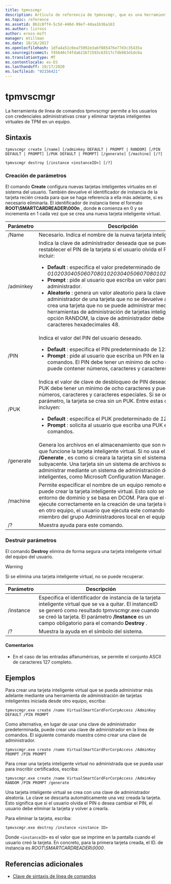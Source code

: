 ```yaml
---
title: tpmvscmgr
description: Artículo de referencia de tpmvscmgr, que es una herramienta de línea de comandos que permite a los usuarios con credenciales administrativas crear y eliminar tarjetas inteligentes virtuales de TPM en un equipo.
ms.topic: reference
ms.assetid: 8b2c8ff4-5c5d-446d-99e7-4daa1b36a163
ms.author: lizross
author: eross-msft
manager: mtillman
ms.date: 10/16/2017
ms.openlocfilehash: 1dfa4a51c0ea75092e3abf885476e77d3c35435a
ms.sourcegitcommit: f45640cf4fda621b71593c63517cfdb983d1dc6a
ms.translationtype: MT
ms.contentlocale: es-ES
ms.lasthandoff: 10/17/2020
ms.locfileid: "92156421"
---
```

# <a name="tpmvscmgr"></a>tpmvscmgr

La herramienta de línea de comandos tpmvscmgr permite a los usuarios con credenciales administrativas crear y eliminar tarjetas inteligentes virtuales de TPM en un equipo.

## <a name="syntax"></a>Sintaxis

```
tpmvscmgr create [/name] [/adminkey DEFAULT | PROMPT | RANDOM] [/PIN DEFAULT | PROMPT] [/PUK DEFAULT | PROMPT] [/generate] [/machine] [/?]
```

```
tpmvscmgr destroy [/instance <instanceID>] [/?]
```

### <a name="create-parameters"></a>Creación de parámetros

El comando **Create** configura nuevas tarjetas inteligentes virtuales en el sistema del usuario. También devuelve el identificador de instancia de la tarjeta recién creada para que se haga referencia a ella más adelante, si es necesario eliminarla. El identificador de instancia tiene el formato **ROOT\SMARTCARDREADER\000n** , donde **n** comienza en 0 y se incrementa en 1 cada vez que se crea una nueva tarjeta inteligente virtual.

| Parámetro | Descripción |
|--|--|
| /Name | Necesario. Indica el nombre de la nueva tarjeta inteligente virtual. |
| /adminkey | Indica la clave de administrador deseada que se puede usar para restablecer el PIN de la tarjeta si el usuario olvida el PIN. Esto puede incluir:<ul><li>**Default** : especifica el valor predeterminado de *010203040506070801020304050607080102030405060708*.</li><li>**Prompt** : pide al usuario que escriba un valor para la clave de administrador.</li><li>**Aleatorio** : genera un valor aleatorio para la clave de administrador de una tarjeta que no se devuelve al usuario. Esto crea una tarjeta que no se puede administrar mediante las herramientas de administración de tarjetas inteligentes. Al usar la opción RANDOM, la clave de administrador debe escribirse como caracteres hexadecimales 48.</li></ul> |
| /PIN | Indica el valor del PIN del usuario deseado.<ul><li>**Default** : especifica el PIN predeterminado de 12345678.</li><li>**Prompt** : pide al usuario que escriba un PIN en la línea de comandos. El PIN debe tener un mínimo de ocho caracteres y puede contener números, caracteres y caracteres especiales.</li></ul> |
| /PUK | Indica el valor de clave de desbloqueo de PIN deseado (PUK). El valor PUK debe tener un mínimo de ocho caracteres y puede contener números, caracteres y caracteres especiales. Si se omite el parámetro, la tarjeta se crea sin un PUK. Entre estas opciones se incluyen:<ul><li>**Default** : especifica el PUK predeterminado de *12345678*.</li><li>**Prompt** : solicita al usuario que escriba una PUK en la línea de comandos.</li></ul> |
| /generate | Genera los archivos en el almacenamiento que son necesarios para que funcione la tarjeta inteligente virtual. Si no usa el parámetro **/Generate** , es como si creara la tarjeta sin el sistema de archivos subyacente. Una tarjeta sin un sistema de archivos solo se puede administrar mediante un sistema de administración de tarjetas inteligentes, como Microsoft Configuration Manager. |
| /machine | Permite especificar el nombre de un equipo remoto en el que se puede crear la tarjeta inteligente virtual. Esto solo se puede usar en un entorno de dominio y se basa en DCOM. Para que el comando se ejecute correctamente en la creación de una tarjeta inteligente virtual en otro equipo, el usuario que ejecuta este comando debe ser miembro del grupo Administradores local en el equipo remoto. |
| /? | Muestra ayuda para este comando. |

### <a name="destroy-parameters"></a>Destruir parámetros

El comando **Destroy** elimina de forma segura una tarjeta inteligente virtual del equipo del usuario.

> [!WARNING]
> Si se elimina una tarjeta inteligente virtual, no se puede recuperar.

| Parámetro | Descripción |
|--|--|
| /instance | Especifica el identificador de instancia de la tarjeta inteligente virtual que se va a quitar. El instanceID se generó como resultado tpmvscmgr.exe cuando se creó la tarjeta. El parámetro **/Instance** es un campo obligatorio para el comando **Destroy** . |
| /? | Muestra la ayuda en el símbolo del sistema. |

#### <a name="remarks"></a>Comentarios

- En el caso de las entradas alfanuméricas, se permite el conjunto ASCII de caracteres 127 completo.

## <a name="examples"></a>Ejemplos

Para crear una tarjeta inteligente virtual que se pueda administrar más adelante mediante una herramienta de administración de tarjetas inteligentes iniciada desde otro equipo, escriba:

```
tpmvscmgr.exe create /name VirtualSmartCardForCorpAccess /AdminKey DEFAULT /PIN PROMPT
```

Como alternativa, en lugar de usar una clave de administrador predeterminada, puede crear una clave de administrador en la línea de comandos. El siguiente comando muestra cómo crear una clave de administrador.

```
tpmvscmgr.exe create /name VirtualSmartCardForCorpAccess /AdminKey PROMPT /PIN PROMPT
```

Para crear una tarjeta inteligente virtual no administrada que se pueda usar para inscribir certificados, escriba:

```
tpmvscmgr.exe create /name VirtualSmartCardForCorpAccess /AdminKey RANDOM /PIN PROMPT /generate
```

Una tarjeta inteligente virtual se crea con una clave de administrador aleatoria. La clave se descarta automáticamente una vez creada la tarjeta. Esto significa que si el usuario olvida el PIN o desea cambiar el PIN, el usuario debe eliminar la tarjeta y volver a crearla.

Para eliminar la tarjeta, escriba:

```
tpmvscmgr.exe destroy /instance <instance ID>
```

Donde `<instanceID>` es el valor que se imprime en la pantalla cuando el usuario creó la tarjeta. En concreto, para la primera tarjeta creada, el ID. de instancia es *ROOT\SMARTCARDREADER\0000*.

## <a name="additional-references"></a>Referencias adicionales

- [Clave de sintaxis de línea de comandos](command-line-syntax-key.md)
